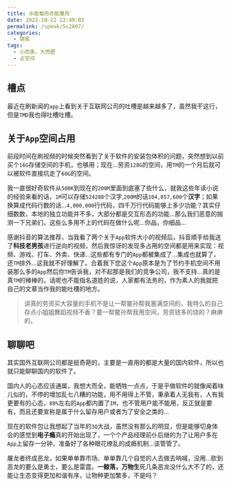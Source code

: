 ```yaml
---
title: 水能载舟亦能覆舟
date: 2022-10-22 22:49:03
permalink: /speak/5c2807/
categories:
  - 随笔
tags:
  - 小而美，大而肥
  - 占空间
---
```


## 槽点

最近在刷新闻的`app`上看到关于互联网公司的吐槽是越来越多了，虽然我干这行，但是`TMD`我也得吐槽吐槽。

<!-- more -->

<InArticleAdsense
    data-ad-client="ca-pub-1725717718088510"
    data-ad-slot="7426219401">
</InArticleAdsense>

## 关于`App`空间占用

前段时间在刷视频的时候突然看到了关于软件的安装包体积的问题，突然想到以前买个`16G`存储空间的手机，也够用；现在...劳资`128G`的空间，用`TM`的一个月后就可以被软件直接坑走了`60G`的空间。

我一直很好奇软件从`500K`到现在的`200M`里面到底塞了些什么，就我这些年读小说的经验来看的话，`1M`可以存储`524288`个汉字,`200M`的话`104,857,600`个**汉字**；如果换算成代码行数的话...`4,000,000`行代码，四千万行代码能够上多少功能？其实仔细数数，本地的独立功能并不多，大部分都是交互形态的功能...那么我们恶意的揣测一下兄弟们，这些么多用不上的代码在做什么呢...你品，你细品...

感谢抖音的算法推荐，当我看了两个关于`App`软件大小的视频后，抖音顺手给我送了**科技老男孩**进行逆向的视频，然后我惊讶的发现多占用的空间都是用来实现：视频、游戏、打车、外卖、快递...这些都有专门的`App`都被集成了...集成也就算了，还`TM`排外...这我就不好理解了。合着我下您这个`App`原本是为了节约手机空间不用装那么多的`App`然后你`TM`告诉我，对不起那是我们的竞争公司，我不支持...真的是真`TM`的棒棒的，话呢也不能指名道姓的说，人家都有法务的，作为素人的我就把自己的文章当作我的能吐槽的地方。

> 讲真的劳资买大容量的手机不是让一帮鳖孙帮我塞满空间的，我特么的自己存点小姐姐舞蹈视频不香？要一帮鳖孙帮我用空间，劳资钱多的烧的？麻痹的。

## 聊聊吧

其实国外互联网公司都是挺奇葩的，主要是一直用的都是大量的国内软件，所以也就只能聊聊国内的软件了。

国内人的心态应该通属，我想大而全，能牺牲一点点，于是乎做软件的就像闻着味儿似的，不停的增加乱七八糟的功能，用不用得上不管，秉承着人无我有，人有我更要有的心态，`80%`左右的`App`都内置了`IM`，也不管用户能不能用，反正就是要有，而且还要宣称是属于什么留存用户或者为了安全之类的...

现在的软件包让我想起了当年的`3Q`大战，虽然没有那么的明显，但是能够切身体会的感觉到**电子瘾**真的开始出现了，一个个产品经理前仆后继的为了让用户多在`App`上留存一分钟，准备好了各种眼花缭乱的成瘾机制...该管管了。

屠龙者终成恶龙，如果单单靠市场、单单靠几个自觉的人去做去呐喊，没用...砍到恶龙的要么是勇士，要么是雷霆。**一鲸落，万物生**死几条恶龙没什么大不了的，还能让生态变得更加和谐有序，让物种更加繁多，不是吗？
